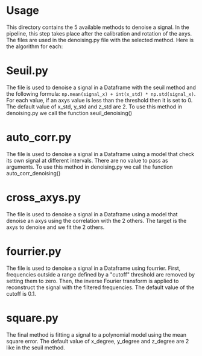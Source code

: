 # Usage

This directory contains the 5 available methods to denoise a signal. In the pipeline, this step takes place after the calibration and rotation of the axys. The files are used in the denoising.py file with the selected method. Here is the algorithm for each:

# Seuil.py
The file is used to denoise a signal in a Dataframe with the seuil method and the following formula: ``` np.mean(signal_x) + int(x_std) * np.std(signal_x) ```. For each value, if an axys value is less than the threshold then it is set to 0. The default value of x_std, y_std and z_std are 2. To use this method in denoising.py we call the function seuil_denoising()

# auto\_corr.py
The file is used to denoise a signal in a Dataframe using a model that check its own signal at different intervals. There are no value to pass as arguments. To use this method in denoising.py we call the function auto_corr_denoising()

# cross\_axys.py
The file is used to denoise a signal in a Dataframe using a model that denoise an axys using the correlation with the 
2 others. The target is the axys to denoise and we fit the 2 others.

# fourrier.py
The file is used to denoise a signal in a Dataframe using fourrier. First, frequencies outside a range defined by a "cutoff" threshold are removed by setting them to zero. Then, the inverse Fourier transform is applied to reconstruct the signal with the filtered frequencies. The default value of the cutoff is 0.1.

# square.py
The final method is fitting a signal to a polynomial model using the mean square error. The default value of x_degree, y_degree and z_degree are 2 like in the seuil method.
